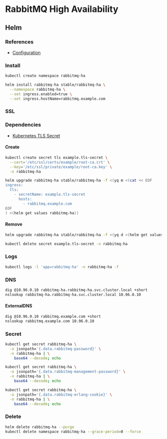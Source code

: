 # RabbitMQ High Availability

## Helm

### References

- [Configuration](https://github.com/helm/charts/tree/master/stable/rabbitmq-ha#configuration)

### Install

```sh
kubectl create namespace rabbitmq-ha
```

```sh
helm install rabbitmq-ha stable/rabbitmq-ha \
  --namespace rabbitmq-ha \
  --set ingress.enabled=true \
  --set ingress.hostName=rabbitmq.example.com
```

### SSL

### Dependencies

- [Kubernetes TLS Secret](/k8s-tls-secret.md)

#### Create

```sh
kubectl create secret tls example.tls-secret \
  --cert='/etc/ssl/certs/example/root-ca.crt' \
  --key='/etc/ssl/private/example/root-ca.key' \
  -n rabbitmq-ha
```

```sh
helm upgrade rabbitmq-ha stable/rabbitmq-ha -f <(yq m <(cat << EOF
ingress:
  tls:
    - secretName: example.tls-secret
      hosts:
        - rabbitmq.example.com
EOF
) <(helm get values rabbitmq-ha))
```

#### Remove

```sh
helm upgrade rabbitmq-ha stable/rabbitmq-ha -f <(yq d <(helm get values rabbitmq-ha) ingress.tls)

kubectl delete secret example.tls-secret -n rabbitmq-ha
```

### Logs

```sh
kubectl logs -l 'app=rabbitmq-ha' -n rabbitmq-ha -f
```

### DNS

```sh
dig @10.96.0.10 rabbitmq-ha.rabbitmq-ha.svc.cluster.local +short
nslookup rabbitmq-ha.rabbitmq-ha.svc.cluster.local 10.96.0.10
```

#### ExternalDNS

```sh
dig @10.96.0.10 rabbitmq.example.com +short
nslookup rabbitmq.example.com 10.96.0.10
```

### Secret

```sh
kubectl get secret rabbitmq-ha \
  -o jsonpath='{.data.rabbitmq-password}' \
  -n rabbitmq-ha | \
    base64 --decode; echo

kubectl get secret rabbitmq-ha \
  -o jsonpath='{.data.rabbitmq-management-password}' \
  -n rabbitmq-ha | \
    base64 --decode; echo

kubectl get secret rabbitmq-ha \
  -o jsonpath='{.data.rabbitmq-erlang-cookie}' \
  -n rabbitmq-ha | \
    base64 --decode; echo
```

### Delete

```sh
helm delete rabbitmq-ha --purge
kubectl delete namespace rabbitmq-ha --grace-period=0 --force
```
